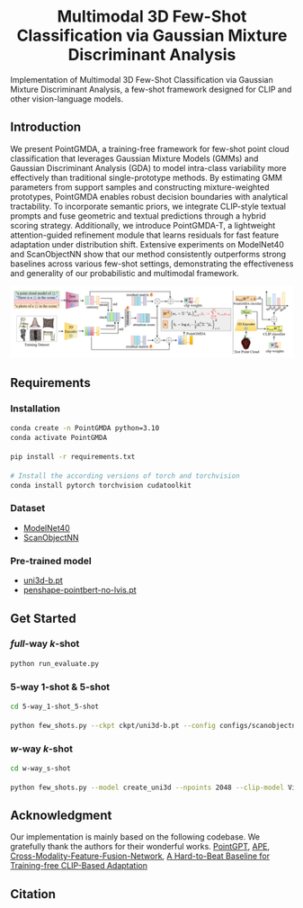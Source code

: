 # <center> Multimodal 3D Few-Shot Classification via Gaussian Mixture Discriminant Analysis </center>
Implementation of Multimodal 3D Few-Shot Classification via Gaussian Mixture Discriminant Analysis, a few-shot framework designed for CLIP and other vision-language models.

## Introduction
We present PointGMDA, a training-free framework for few-shot point cloud classification that leverages Gaussian Mixture Models (GMMs) and Gaussian Discriminant Analysis (GDA) to model intra-class variability more effectively than traditional single-prototype methods. By estimating GMM parameters from support samples and constructing mixture-weighted prototypes, PointGMDA enables robust decision boundaries with analytical tractability. To incorporate semantic priors, we integrate CLIP-style textual prompts and fuse geometric and textual predictions through a hybrid scoring strategy. Additionally, we introduce PointGMDA-T, a lightweight attention-guided refinement module that learns residuals for fast feature adaptation under distribution shift. Extensive experiments on ModelNet40 and ScanObjectNN show that our method consistently outperforms strong baselines across various few-shot settings, demonstrating the effectiveness and generality of our probabilistic and multimodal framework.

![model](./model.png)

## Requirements
### Installation
````bash
conda create -n PointGMDA python=3.10
conda activate PointGMDA

pip install -r requirements.txt

# Install the according versions of torch and torchvision
conda install pytorch torchvision cudatoolkit
````

### Dataset
+ [ModelNet40](https://modelnet.cs.princeton.edu/)
+ [ScanObjectNN](https://hkust-vgd.github.io/scanobjectnn/)

### Pre-trained model
+ [uni3d-b.pt](https://github.com/baaivision/Uni3D)
+ [penshape-pointbert-no-lvis.pt](https://github.com/Colin97/OpenShape_code)

## Get Started
### $full$-way $k$-shot
````bash
python run_evaluate.py
````
### $5$-way $1$-shot & $5$-shot
````bash
cd 5-way_1-shot_5-shot

python few_shots.py --ckpt ckpt/uni3d-b.pt --config configs/scanobjectnn.yaml # or modelnet40.yaml
````
### $w$-way $k$-shot
````bash
cd w-way_s-shot

python few_shots.py --model create_uni3d --npoints 2048 --clip-model ViT-H-16 --pc-model eva02_base_patch14_448 --pc-feat-dim 768 --evaluate_3d --ckpt_path ckpt/uni3d-b.pt --config configs/modelnet40.yaml # or scanobjectnn.yaml
````
## Acknowledgment
Our implementation is mainly based on the following codebase. We gratefully thank the authors for their wonderful works.
[PointGPT](https://github.com/CGuangyan-BIT/PointGPT), [APE](https://github.com/yangyangyang127/APE), [Cross-Modality-Feature-Fusion-Network](https://github.com/LexieYang/Cross-Modality-Feature-Fusion-Network), [A Hard-to-Beat Baseline for Training-free CLIP-Based Adaptation](https://github.com/mrflogs/ICLR24)
## Citation

